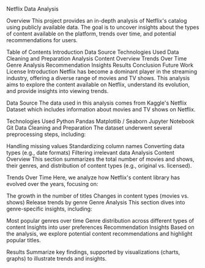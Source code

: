 Netflix Data Analysis

Overview
This project provides an in-depth analysis of Netflix's catalog using publicly available data. The goal is to uncover insights about the types of content available on the platform, trends over time, and potential recommendations for users.

Table of Contents
Introduction
Data Source
Technologies Used
Data Cleaning and Preparation
Analysis
Content Overview
Trends Over Time
Genre Analysis
Recommendation Insights
Results
Conclusion
Future Work
License
Introduction
Netflix has become a dominant player in the streaming industry, offering a diverse range of movies and TV shows. This analysis aims to explore the content available on Netflix, understand its evolution, and provide insights into viewing trends.

Data Source
The data used in this analysis comes from Kaggle's Netflix Dataset which includes information about movies and TV shows on Netflix.

Technologies Used
Python
Pandas
Matplotlib / Seaborn
Jupyter Notebook
Git
Data Cleaning and Preparation
The dataset underwent several preprocessing steps, including:

Handling missing values
Standardizing column names
Converting data types (e.g., date formats)
Filtering irrelevant data
Analysis
Content Overview
This section summarizes the total number of movies and shows, their genres, and distribution of content types (e.g., original vs. licensed).

Trends Over Time
Here, we analyze how Netflix's content library has evolved over the years, focusing on:

The growth in the number of titles
Changes in content types (movies vs. shows)
Release trends by genre
Genre Analysis
This section dives into genre-specific insights, including:

Most popular genres over time
Genre distribution across different types of content
Insights into user preferences
Recommendation Insights
Based on the analysis, we explore potential content recommendations and highlight popular titles.

Results
Summarize key findings, supported by visualizations (charts, graphs) to illustrate trends and insights.
